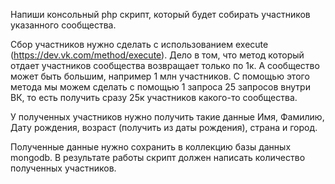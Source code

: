 Напиши консольный php скрипт, который будет собирать участников указанного сообщества.

Сбор участников нужно сделать с использованием execute (https://dev.vk.com/method/execute). Дело в том, что метод который отдает участников сообщества возвращает только по 1к. А сообщество может быть большим, например 1 млн участников. С помощью этого метода мы можем сделать с помощью 1 запроса 25 запросов внутри ВК, то есть получить сразу 25к участников какого-то сообщества.

У полученных участников нужно получить такие данные Имя, Фамилию, Дату рождения, возраст (получить из даты рождения), страна и город.

Полученные данные нужно сохранить в коллекцию базы данных mongodb. В результате работы скрипт должен написать количество полученных участников.
